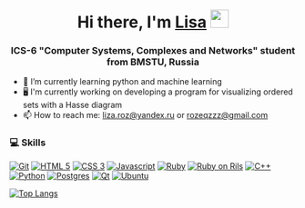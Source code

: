 <h1 align="center">Hi there, I'm <a href="#" target="_blank">Lisa</a> 
<img src="https://github.com/blackcater/blackcater/raw/main/images/Hi.gif" height="32"/></h1>
<h3 align="center">ICS-6 "Computer Systems, Complexes and Networks" student from BMSTU, Russia</h3>


- 🌱 I’m currently learning python and machine learning 
- 🖥 I'm currently working on developing a program for visualizing ordered sets with a Hasse diagram
- 📫 How to reach me: liza.roz@yandex.ru or rozeqzzz@gmail.com


### :computer: Skills
[![Git](https://img.shields.io/badge/-Git-F05032?style=for-the-badge&logo=Git&color=grey&logoColor=white)]()
[![HTML 5](https://img.shields.io/badge/HTML5-E34F26?style=for-the-badge&logo=html5&logoColor=white)]()
[![CSS 3](https://img.shields.io/badge/CSS3-1572B6?style=for-the-badge&logo=css3&logoColor=white)]()
[![Javascript](https://img.shields.io/badge/JavaScript-323330?style=for-the-badge&logo=javascript&logoColor=F7DF1E)]()
[![Ruby](https://img.shields.io/badge/Ruby-CC342D?style=for-the-badge&logo=ruby&logoColor=white)]()
[![Ruby on Rils](https://img.shields.io/badge/Ruby_on_Rails-CC0000?style=for-the-badge&logo=ruby-on-rails&logoColor=white)]()
[![C++](https://img.shields.io/badge/C%2B%2B-00599C?style=for-the-badge&logo=c%2B%2B&logoColor=white)]()
[![Python](https://img.shields.io/badge/Python-14354C?style=for-the-badge&logo=python&logoColor=white)]()
[![Postgres](https://img.shields.io/badge/PostgreSQL-316192?style=for-the-badge&logo=postgresql&logoColor=white)]()
[![Qt](https://img.shields.io/badge/Qt-%23217346.svg?style=for-the-badge&logo=Qt&logoColor=white)]()
[![Ubuntu](https://img.shields.io/badge/Ubuntu-E95420?style=for-the-badge&logo=ubuntu&logoColor=white)]()
<!-- [![Bootstrap](https://img.shields.io/badge/Bootstrap-563D7C?style=for-the-badge&logo=bootstrap&logoColor=white)]() -->
<!-- [![C#](https://img.shields.io/badge/c%23-%23239120.svg?style=for-the-badge&logo=c-sharp&logoColor=white)]() -->
<!-- [![Javascript](https://img.shields.io/badge/JavaScript-F7DF1E?logo=javascript&logoColor=black)]() -->

<!-- ### 🏆 Stats
[![Anurag's github stats](https://github-readme-stats.vercel.app/api?username=rozeqz&show_icons=true&hide=prs&theme=react)](https://github.com/anuraghazra/github-readme-stats) -->

[![Top Langs](https://github-readme-stats.vercel.app/api/top-langs/?username=rozeqz&langs_count=15&theme=github_dark&layout=compact&count_private=true&border_color=373b42)](https://github.com/anuraghazra/github-readme-stats)

<!--START_SECTION:waka-->
<!--END_SECTION:waka-->

<!-- [![trophy](https://github-profile-trophy.vercel.app/?username=rozeqz&theme=onedark)](https://github.com/ryo-ma/github-profile-trophy) -->
